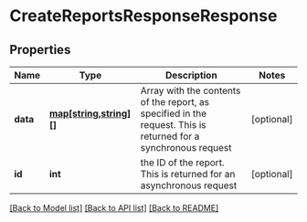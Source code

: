 # CreateReportsResponseResponse

## Properties
Name | Type | Description | Notes
------------ | ------------- | ------------- | -------------
**data** | [**map[string,string][]**](map.md) | Array with the contents of the report, as specified in the request. This is returned for a synchronous request | [optional] 
**id** | **int** | the ID of the report. This is returned for an asynchronous request | [optional] 

[[Back to Model list]](../README.md#documentation-for-models) [[Back to API list]](../README.md#documentation-for-api-endpoints) [[Back to README]](../README.md)


